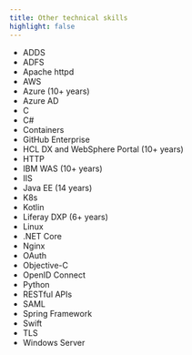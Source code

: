 ```yaml
---
title: Other technical skills
highlight: false
---
```

* ADDS
* ADFS
* Apache httpd
* AWS
* Azure (10+ years)
* Azure AD
* C
* C#
* Containers
* GitHub Enterprise
* HCL DX and WebSphere Portal (10+ years)
* HTTP
* IBM WAS (10+ years)
* IIS
* Java EE (14 years)
* K8s
* Kotlin
* Liferay DXP (6+ years)
* Linux
* .NET Core
* Nginx
* OAuth
* Objective-C
* OpenID Connect
* Python
* RESTful APIs
* SAML
* Spring Framework
* Swift
* TLS
* Windows Server